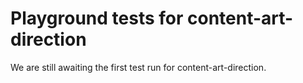 # Playground tests for content-art-direction
We are still awaiting the first test run for content-art-direction.
